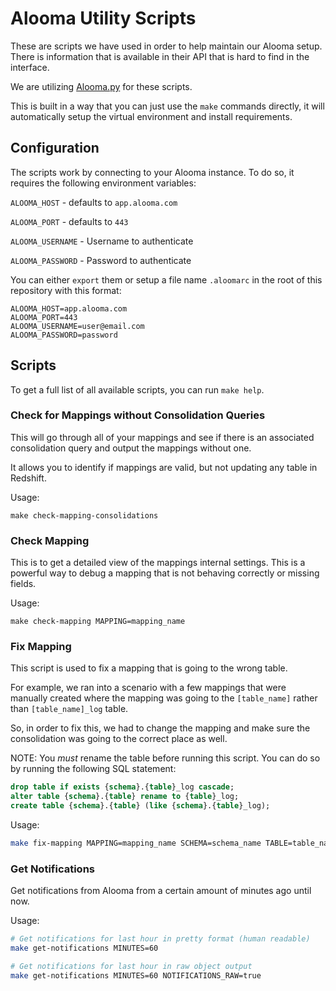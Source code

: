 # Alooma Utility Scripts

These are scripts we have used in order to help maintain our Alooma setup.
There is information that is available in their API that is hard to find in the interface.

We are utilizing [Alooma.py](https://support.alooma.com/hc/en-us/articles/115000686229-Accessing-Alooma-programmatically) for these scripts.

This is built in a way that you can just use the `make` commands directly, it will automatically setup the virtual environment and install requirements.

## Configuration

The scripts work by connecting to your Alooma instance.
To do so, it requires the following environment variables:

`ALOOMA_HOST` - defaults  to `app.alooma.com`

`ALOOMA_PORT` - defaults to `443`

`ALOOMA_USERNAME` - Username to authenticate

`ALOOMA_PASSWORD` - Password to authenticate

You can either `export` them or setup a file name `.aloomarc` in the root of this repository with this format:
```
ALOOMA_HOST=app.alooma.com
ALOOMA_PORT=443
ALOOMA_USERNAME=user@email.com
ALOOMA_PASSWORD=password
```

## Scripts

To get a full list of all available scripts, you can run `make help`.

### Check for Mappings without Consolidation Queries

This will go through all of your mappings and see if there is an associated consolidation query and output the mappings without one.

It allows you to identify if mappings are valid, but not updating any table in Redshift.

Usage:
```
make check-mapping-consolidations
```

### Check Mapping

This is to get a detailed view of the mappings internal settings.
This is a powerful way to debug a mapping that is not behaving correctly or missing fields.

Usage:
```
make check-mapping MAPPING=mapping_name
```

### Fix Mapping

This script is used to fix a mapping that is going to the wrong table.

For example, we ran into a scenario with a few mappings that were manually created where the mapping was going to the `[table_name]` rather than `[table_name]_log` table.

So, in order to fix this, we had to change the mapping and make sure the consolidation was going to the correct place as well.

NOTE: You *must* rename the table before running this script. You can do so by running the following SQL statement:

```sql
drop table if exists {schema}.{table}_log cascade;
alter table {schema}.{table} rename to {table}_log;
create table {schema}.{table} (like {schema}.{table}_log);
```

Usage:
```bash
make fix-mapping MAPPING=mapping_name SCHEMA=schema_name TABLE=table_name
```

### Get Notifications

Get notifications from Alooma from a certain amount of minutes ago until now.

Usage:
```bash
# Get notifications for last hour in pretty format (human readable)
make get-notifications MINUTES=60

# Get notifications for last hour in raw object output
make get-notifications MINUTES=60 NOTIFICATIONS_RAW=true
```
